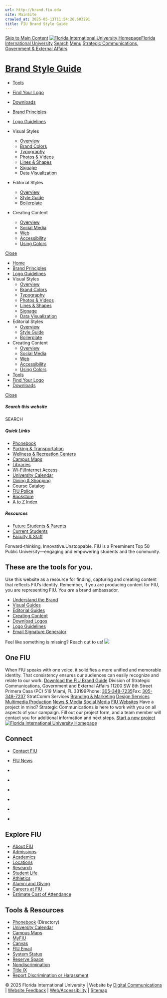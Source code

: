 ```yaml
---
url: http://brand.fiu.edu
site: MainSite
crawled_at: 2025-05-13T11:54:26.603291
title: FIU Brand Style Guide
---
```


[Skip to Main Content](https://brand.fiu.edu/#main-content)
[![Florida International University Homepage](https://digicdn.fiu.edu/core/_assets/images/logo-top.svg)Florida International University](https://www.fiu.edu/)
[Search](https://brand.fiu.edu/)
[Menu](https://brand.fiu.edu/)
[Strategic Communications, Government & External Affairs](https://stratcomm.fiu.edu/index.html)
# [Brand Style Guide](https://brand.fiu.edu/index.html)
  * [Tools](https://brand.fiu.edu/tools/index.html)
  * [Find Your Logo](https://brand.fiu.edu/downloads/index.html#logos)
  * [Downloads](https://brand.fiu.edu/downloads/index.html)


  * [Brand Principles](https://brand.fiu.edu/brand-principles/index.html)
  * [Logo Guidelines](https://brand.fiu.edu/logos/index.html)
  * Visual Styles
    * [Overview](https://brand.fiu.edu/visual-styles/index.html)
    * [Brand Colors](https://brand.fiu.edu/visual-styles/colors/index.html)
    * [Typography](https://brand.fiu.edu/visual-styles/typography/index.html)
    * [Photos & Videos](https://brand.fiu.edu/visual-styles/photos-videos/index.html)
    * [Lines & Shapes](https://brand.fiu.edu/visual-styles/lines-and-shapes/index.html)
    * [Signage](https://brand.fiu.edu/visual-styles/signage/index.html)
    * [Data Visualization](https://brand.fiu.edu/visual-styles/data-visualization/index.html)
  * Editorial Styles
    * [Overview](https://brand.fiu.edu/editorial-styles/index.html)
    * [Style Guide](https://brand.fiu.edu/editorial-styles/style-guide/index.html)
    * [Boilerplate](https://brand.fiu.edu/editorial-styles/boilerplate/index.html)
  * Creating Content 
    * [Overview](https://brand.fiu.edu/creating-content/index.html)
    * [Social Media](https://brand.fiu.edu/creating-content/social-media/index.html)
    * [Web](https://brand.fiu.edu/creating-content/web/index.html)
    * [Accessibility](https://brand.fiu.edu/creating-content/accessibility/index.html)
    * [Using Colors](https://brand.fiu.edu/creating-content/using-colors/index.html)


[Close](https://brand.fiu.edu/)
  * [Home](https://brand.fiu.edu/index.html)
  * [Brand Principles](https://brand.fiu.edu/brand-principles/index.html)
  * [Logo Guidelines](https://brand.fiu.edu/logos/index.html)
  * Visual Styles
    * [Overview](https://brand.fiu.edu/visual-styles/index.html)
    * [Brand Colors](https://brand.fiu.edu/visual-styles/colors/index.html)
    * [Typography](https://brand.fiu.edu/visual-styles/typography/index.html)
    * [Photos & Videos](https://brand.fiu.edu/visual-styles/photos-videos/index.html)
    * [Lines & Shapes](https://brand.fiu.edu/visual-styles/lines-and-shapes/index.html)
    * [Signage](https://brand.fiu.edu/visual-styles/signage/index.html)
    * [Data Visualization](https://brand.fiu.edu/visual-styles/data-visualization/index.html)
  * Editorial Styles
    * [Overview](https://brand.fiu.edu/editorial-styles/index.html)
    * [Style Guide](https://brand.fiu.edu/editorial-styles/style-guide/index.html)
    * [Boilerplate](https://brand.fiu.edu/editorial-styles/boilerplate/index.html)
  * Creating Content 
    * [Overview](https://brand.fiu.edu/creating-content/index.html)
    * [Social Media](https://brand.fiu.edu/creating-content/social-media/index.html)
    * [Web](https://brand.fiu.edu/creating-content/web/index.html)
    * [Accessibility](https://brand.fiu.edu/creating-content/accessibility/index.html)
    * [Using Colors](https://brand.fiu.edu/creating-content/using-colors/index.html)
  * [Tools](https://brand.fiu.edu/tools/index.html)
  * [Find Your Logo](https://brand.fiu.edu/downloads/index.html#logos)
  * [Downloads](https://brand.fiu.edu/downloads/index.html)


[ Close ](https://brand.fiu.edu/)
##### Search this website
SEARCH
##### Quick Links
  * [ Phonebook](https://phonebook.fiu.edu)
  * [ Parking & Transportation](https://parking.fiu.edu/)
  * [ Wellness & Recreation Centers](https://dasa.fiu.edu/all-departments/wellness-recreation-centers/)
  * [ Campus Maps](http://campusmaps.fiu.edu/)
  * [ Libraries](https://library.fiu.edu/)
  * [ Wi-Fi/Internet Access](https://network.fiu.edu/)
  * [ University Calendar](https://calendar.fiu.edu/)
  * [ Dining & Shopping](https://shop.fiu.edu/)
  * [ Course Catalog](https://catalog.fiu.edu/)
  * [ FIU Police](https://police.fiu.edu/)
  * [ Bookstore](https://shop.fiu.edu/retail/barnes-noble/course-materials/)
  * [ A to Z Index](https://www.fiu.edu/atoz/index.html)


##### Resources
  * [ Future Students & Parents](https://www.fiu.edu/information-for/future-students-parents.html)
  * [ Current Students](https://www.fiu.edu/information-for/current-students.html)
  * [ Faculty & Staff](https://www.fiu.edu/information-for/faculty-staff.html)


Forward-thinking. Innovative.Unstoppable.
FIU is a Preeminent Top 50 Public University—engaging and empowering students and the community.
## These are the tools for you.
Use this website as a resource for finding, capturing and creating content that reflects FIU’s identity. Remember, if you are producing content for FIU, you are representing FIU.
You _are_ a brand ambassador.
  * [Understand the Brand](https://brand.fiu.edu/brand-principles/index.html)
  * [Visual Guides](https://brand.fiu.edu/visual-styles/index.html)
  * [Editorial Guides](https://brand.fiu.edu/editorial-styles/index.html)
  * [Creating Content](https://brand.fiu.edu/creating-content/index.html)
  * [Download Logos](https://brand.fiu.edu/downloads/index.html#logos)
  * [Logo Guidelines](https://brand.fiu.edu/logos/index.html)
  * [Email Signature Generator](https://brand.fiu.edu/tools/email-signature-generator/index.html)


Feel like something is missing? Reach out to us!
![](https://brand.fiu.edu/_assets/images/tone-words-dynamic.jpg)
## One FIU
When FIU speaks with one voice, it solidifies a more unified and memorable identity. That consistency ensures our audiences can easily recognize and relate to our work.
[Download the FIU Brand Guide](https://brandfolder.com/s/3sx4xx3s9mwq9nkk5nknfc)
Division of Strategic Communications, Government and External Affairs
11200 SW 8th Street Primera Casa (PC) 519 Miami, FL 33199Phone: [305-348-7235](tel:305-348-7235)Fax: [305-348-7237](fax:305-348-7237)
StratComm Services
[Branding & Marketing](https://stratcomm.fiu.edu/branding/index.html) [Design Services](https://stratcomm.fiu.edu/digital-print/design-services/index.html) [Multimedia Production](https://stratcomm.fiu.edu/digital-print/multimedia-production/index.html) [News & Media](https://stratcomm.fiu.edu/news-media/index.html) [Social Media](https://stratcomm.fiu.edu/social-media/index.html) [FIU Websites](https://stratcomm.fiu.edu/digital-print/websites/index.html)
Have a project in mind?
Strategic Communications is here to work with you on all aspects of your campaign. Fill out our project form, and a team member will contact you for additional information and next steps.
[Start a new project](https://stratcomm.fiu.edu/projects/)
[ ![Florida International University Homepage](https://digicdn.fiu.edu/core/_assets/images/footer-logo.svg) ](https://www.fiu.edu/)
## Connect
  * [Contact FIU](https://www.fiu.edu/about/contact-us/index.html)
  * [FIU News](https://news.fiu.edu/)


  * [](https://www.instagram.com/fiuinstagram/)
  * [](https://www.linkedin.com/school/florida-international-university/)
  * [](https://www.facebook.com/floridainternational)
  * [](https://twitter.com/fiu)
  * [](https://www.youtube.com/user/FloridaInternational)
  * [](https://flickr.com/photos/fiu)


## Explore FIU
  * [About FIU](https://www.fiu.edu/about/index.html)
  * [Admissions](https://www.fiu.edu/admissions/index.html)
  * [Academics](https://www.fiu.edu/academics/index.html)
  * [Locations](https://www.fiu.edu/locations/index.html)
  * [Research](https://www.fiu.edu/research/index.html)
  * [Student Life](https://www.fiu.edu/student-life/index.html)
  * [Athletics](https://www.fiu.edu/athletics/index.html)
  * [Alumni and Giving](https://www.fiu.edu/alumni-and-giving/index.html)
  * [Careers at FIU](https://hr.fiu.edu/careers/)
  * [Estimate Cost of Attendance](https://onestop.fiu.edu/finances/estimate-your-costs/)


## Tools & Resources
  * [Phonebook](https://phonebook.fiu.edu) (Directory)
  * [University Calendar](https://calendar.fiu.edu/)
  * [Campus Maps](https://campusmaps.fiu.edu/)
  * [MyFIU](https://my.fiu.edu/)
  * [Canvas](https://canvas.fiu.edu)
  * [FIU Email](http://mail.fiu.edu/)
  * [System Status](https://fiu.service-now.com/sp?id=services_status)
  * [Reserve Space](https://centralreservations.fiu.edu/)
  * [Nondiscrimination](https://ace.fiu.edu/civil-rights/harassment-and-discrimination/)
  * [Title IX](https://ace.fiu.edu/title-ix/)
  * [Report Discrimination or Harassment](https://report.fiu.edu/)


© 2025 Florida International University  | Website by [Digital Communications](https://stratcomm.fiu.edu/digital-print/websites/) | [Website Feedback](https://webforms.fiu.edu/view.php?id=370774&element_5=https://brand.fiu.edu/) | [Web/Accessibility](https://accessibility.fiu.edu/) | [Sitemap](https://brand.fiu.edu/sitemap.html)
[](https://brand.fiu.edu/)
